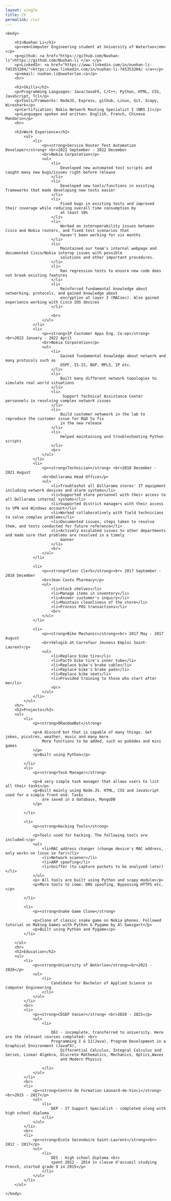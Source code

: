 ```yaml
---
layout: single
title: CV
permalink: /cv/	
---
```

<html>
    <head>
        <meta charset="utf-8">
        <title>Nuohan Li</title>
        <link rel="stylesheet" href="../styling/style_personal_site.css">
        <link rel="icon" href="../pictures/favicon/favicon.ico">
    </head>

    <body>
        
        <h1>Nuohan Li</h1>
        <p><em>Computer Engineering student at University of Waterloo</em></p>
        <p>github: <a href="https://github.com/Nuohan-li">https://github.com/Nuohan-li </a> </p>
        <p>LinkedIn: <a href="https://www.linkedin.com/in/nuohan-li-745353204/">https://www.linkedin.com/in/nuohan-li-745353204/ </a></p>
        <p>email: nuohan.li@uwaterloo.ca</p>
        <hr>

        <h2>Skills</h2>
        <p>Programming Languages: Java/JavaFX, C/C++, Python, HTML, CSS, JavaScript, Tcl</p>
        <p>Tools/Framworks: NodeJS, Express, github, Linux, Git, Scapy, Wireshark</p>
        <p>Certification: Nokia Network Routing Specialist I (NRS I)</p>
        <p>Languages spoken and written: English, French, Chinese Mandarin</p>
        <hr>

        <h2>Work Experience</h2>
            <ul>
                <li>
                    <p><strong>Service Router Test Automation Developer</strong> <br>2022 September - 2022 December
                    <br>Nokia Corporation</p>
                    <ul>
                        <li>
                            Developed new automated test scripts and caught many new bugs/issues right before release 
                        </li>
                        <li>
                            Developed new tools/functions in existing frameworks that made developing new tests easier
                        </li>
                        <li>
                            Fixed bugs in existing tests and improved their coverage while reducing overall time consumption by 
                            at least 10%
                        </li>
                        <li> 
                            Worked on interoperability issues between Cisco and Nokia routers, and fixed test scenarios that
                            haven't been working for six months
                        </li>
                        <li> 
                            Maintained our team's internal webpage and documented Cisco/Nokia interop issues with possible
                            solutions and other important procedures. 
                        </li>
                        <li> 
                            Ran regression tests to ensure new code does not break existing features 
                        </li>
                        <li> 
                            Reinforced fundamental knowledge about networking, protocols, and gained knowledge about
                            encryption at layer 2 (MACsec). Also gained experience working with Cisco IOS devices 
                        </li>
                        
                        <br>
                    </ul>
                </li>
                <li>
                    <p><strong>IP Customer Apps Eng. Co-op</strong> <br>2022 January - 2022 April
                    <br>Nokia Corporation</p>
                    <ul>
                        <li>
                            Gained fundamental knowledge about network and many protocols such as
                            OSPF, IS-IS, BGP, MPLS, IP etc. 
                        </li>
                        <li>
                            Built many different network topologies to simulate real world situations
                        </li>
                        <li>
                             Support Technical Assistance Center personnels in resolving complex network issues
                        </li>
                        <li> 
                            Build customer netweork in the lab to reproduce the customer issue for R&D to fix 
                            in the new release
                        </li>
                        <li> 
                            Helped maintaining and troubleshooting Python scripts 
                        </li>
                        <br>
                    </ul>
                </li>
                <li>
                    <p><strong>Technician</strong> <br>2018 December - 2021 August
                    <br>Dollarama Head Office</p>
                    <ul>
                        <li>Troubleshot all Dollarama stores' IT equipment including network devices and alarm systems</li>
                        <li>Supported store personnel with their access to all Dollarama internal systems</li>
                        <li>Supported district managers with their access to VPN and Windows account</li>
                        <li>Worked collaboratively with field technicians to solve complex problems</li>
                        <li>Documented issues, steps taken to resolve them, and tests conducted for future reference</li>
                        <li>Actively escalated issues to other departments and made sure that problems are resolved in a timely
                            manner
                        </li>
                        <br>
                    </ul>
                </li>

                <li>
                    <p><strong>Floor Clerk</strong><br> 2017 September - 2018 December
                    <br>Jean Coutu Pharmacy</p>
                    <ul>
                        <li>Stock shelves</li>
                        <li>Manage items in inventory</li>
                        <li>Answer customer's inquiry</li>
                        <li>Maintain cleanliness of the store</li>
                        <li>Process POS transactions</li>
                        <br>
                    </ul>
                </li>

                <li>
                    <p><strong>Bike Mechanic</strong><br> 2017 May - 2017 August
                    <br>Vélogik at Carrefour Jeuness Emploi Saint-Laurent</p>
                    <ul>
                        <li>Replace bike tire</li>
                        <li>Pacth bike tire's inner tube</li>
                        <li>Replace bike's brake cable</li>
                        <li>Replace bike's brake pads</li>
                        <li>Replace bike seat</li>
                        <li>Provided training to those who start after me</li>
                        <br>
                    </ul>
                </li>
            </ul>
        <hr>
        <h2>Projects</h2>
        <ul>
            <li>
                <p><strong>DRandomBot</strong> 
                
                <p>A discord bot that is capable of many things. Get jokes, picutres, weather, music and many more
                    More functions to be added, such as pokédex and mini games
                </p>
                <p>Built using Python</p>

            </li>
            <li>
                <p><strong>Task Manager</strong> 
                
                <p>A very simple task manager that allows users to list all their tasks</p>
                <p>Built mainly using Node.JS. HTML, CSS and JavaScript used for a simple front end. Tasks
                    are saved in a database, MongoDB
                </p>

            </li>

            <li>
                <p><strong>Hacking Tools</strong> 
                
                <p>Tools used for hacking. The following tools are included:</p>
                <ul>
                    <li>MAC address changer (change device's MAC address, only works on linux so far)</li>
                    <li>Network scanner</li>
                    <li>ARP spoofing</li>
                    <li>Sniffer (to capture packets to be analyzed later)</li>
                </ul>
                <p> All tools are built using Python and scapy module</p>
                <p>More tools to come: DNS spoofing, Bypassing HTTPS etc.</p>

            </li>

            <li>
                <p><strong>Snake Game Clone</strong> 
                
                <p>Clone of classic snake game on Nokia phones. Followed tutorial on Making Games with Python & Pygame by Al Sweigart</p>
                <p>Built using Python and Pygame</p>
            </li>

        </ul>
        <hr>
        <h2>Education</h2>
        <ul>
            <li>
                <p><strong>University of Waterloo</strong><br>2021 - 2026</p>
                <ul>
                    <li>
                        Candidate for Bachelor of Applied Science in Computer Engineering
                    </li>
                </ul>
            </li>
            <br>
            <li>
                <p><strong>CÉGEP Vanier</strong> <br>2020 - 2021</p>
                <ul>
                    <li>
                        
                        DEC - incomplete, transferred to university. Here are the relevant courses completed: <br>
                        Programming I & II(Java), Program Development in a Graphical Environment (JavaFX),
                            Differential Calculus, Integral Calculus and Series, Linear Algebra, Discrete Mathematics, Mechanics, Optics,Waves
                            and Modern Physics
                        
                    </li>
                </ul>
            </li>
            <br>
            <li>
                <p><strong>Centre de Formation Léonard-de-Vinci</strong><br>2015 - 2017</p>
                <ul>
                    <li>
                        DEP - IT Support Specialist - completed along with high school diploma
                    </li>
                </ul>
            </li>
            <br>
            <li>
                <p><strong>École Secondaire Saint-Laurent</strong><br> 2012 - 2017</p>
                <ul>
                    <li>
                        DES - High school diploma <br>
                        spent 2012 - 2014 in classe d'accueil studying French, started grade 9 in 2015</p>
                    </li>
                </ul>
            </li>
        </ul>
        
    </body>
</html>